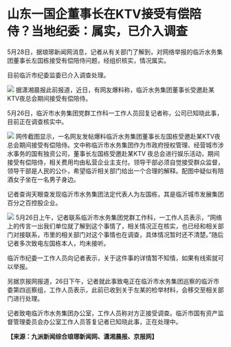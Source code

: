 # 山东一国企董事长在KTV接受有偿陪侍？当地纪委：属实，已介入调查

5月28日，据琅琊新闻网消息，记者从有关部门了解到，对网络举报的临沂水务集团董事长左囯栋接受有偿陪侍问题，经组织核实，情况属实。

目前临沂市纪委监委已介入调查处理。

![](https://inews.gtimg.com/om_bt/O4GqN86x1VizLOgodhIYXlBws2YnpXhP5kZntm_XbXEJ0AA/1000)
据潇湘晨报此前报道，近日，有网友爆料称，临沂水务集团董事长受邀赴某KTV夜总会期间接受有偿陪侍。

5月26日，临沂市水务集团党群工作科一工作人员回复记者称，公司已知晓此事，目前正在调查核实中。

![](https://inews.gtimg.com/om_bt/OmDRdE060s-h4or7L__qOMzbs9Wa6C2_otIqbuWRNpUxYAA/1000)
网传截图显示，一名网友发帖爆料临沂水务集团董事长左国栋受邀赴某KTV夜总会期间接受有偿陪侍。文中称临沂市水务集团作为市政府授权管理、经营城市涉水事务的国有独资公司，董事长左国栋受邀赴某KTV
夜总会进行娱乐活动，期间接受有偿陪侍，相关费用均由私营企业主支付。领导干部必须自觉接受群众监督，领导干部是人民的公仆，希望临沂相关部门给出一个合理的解释。配图中疑似有陪酒女子坐在一名男子身边。

记者查询天眼查发现临沂市水务集团法定代表人为左国栋，其是临沂城市发展集团百分之百控股企业。

![](https://inews.gtimg.com/om_bt/OSg2hQCEq-rAppwnppL2WGWtr8LqmLBDr0AWdh-YeDmK0AA/1000)
5月26日上午，记者联系临沂市水务集团党群工作科，一工作人员表示，“网络上的传言一出我们单位就了解到这个事情了，相关情况正在核实，也已经和相关部门对接联系，市里的相关部门对这个事情也在调查，具体情况暂时还不清楚。”随后记者多次致电左国栋本人，均未接听。

临沂市纪委一工作人员向记者表示，关于这件事的详情暂不知情，如果有线索就可以举报。

另据京报网报道，26日下午，记者就此事致电正在临沂市水务集团巡察的临沂市委第四巡察组，工作人员表示，此前已收到关于左某的检举材料，会移交至相关部门进行处理。

记者致电临沂市水务集团办公室，工作人员称对方正接受调查。临沂市国有资产监督管理委员会办公室工作人员答复记者已知晓此事，正在处理中。

**【来源：九派新闻综合琅琊新闻网、潇湘晨报、京报网】**

